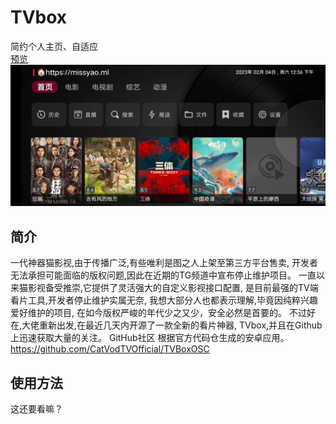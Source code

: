 # TVbox
简约个人主页、自适应  
[预览](https://missyao.ml/)
![alt 预览图](WechatIMG25.jpeg)

## 简介
一代神器猫影视,由于传播广泛,有些唯利是图之人上架至第三方平台售卖,
开发者无法承担可能面临的版权问题,因此在近期的TG频道中宣布停止维护项目。
一直以来猫影视备受推崇,它提供了灵活强大的自定义影视接口配置,
是目前最强的TV端看片工具,开发者停止维护实属无奈,
我想大部分人也都表示理解,毕竟因纯粹兴趣爱好维护的项目,
在如今版权严峻的年代少之又少，安全必然是首要的。
不过好在,大佬重新出发,在最近几天内开源了一款全新的看片神器,
TVbox,并且在Github上迅速获取大量的关注。
GitHub社区 根据官方代码仓生成的安卓应用。
https://github.com/CatVodTVOfficial/TVBoxOSC

## 使用方法
这还要看嘛？

</html>
